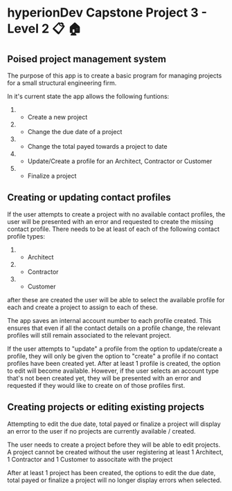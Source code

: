 # hyperionDev Capstone Project 3 - Level 2 :clipboard: :house:

## Poised project management system

The purpose of this app is to create a basic program for managing projects for a small structural engineering firm.

In it's current state the app allows the following funtions:

1) - Create a new project
2) - Change the due date of a project
3) - Change the total payed towards a project to date
4) - Update/Create a profile for an Architect, Contractor or Customer
5) - Finalize a project


## Creating or updating contact profiles

If the user attempts to create a project with no available contact profiles, the user will be presented with an error and requested to create the missing contact profile.
There needs to be at least of each of the following contact profile types:
1) - Architect
2) - Contractor
3) - Customer

after these are created the user will be able to select the available profile for each and create a project to assign to each of these.

The app saves an internal account number to each profile created. This ensures that even if all the contact details on a profile change, the relevant profiles will still remain associated to the relevant project.

If the user attempts to "update" a profile from the option to update/create a profile, they will only be given the option to "create" a profile if no contact profiles have been created yet.
After at least 1 profile is created, the option to edit will become available. 
However, if the user selects an account type that's not been created yet, they will be presented with an error and requested if they would like to create on of those profiles first.

## Creating projects or editing existing projects
Attempting to edit the due date, total payed or finalize a project will display an error to the user if no projects are currently available / created.

The user needs to create a project before they will be able to edit projects.
A project cannot be created without the user registering at least 1 Architect, 1 Contractor and 1 Customer to associtate with the project 

After at least 1 project has been created, the options to edit the due date, total payed or finalize a project will no longer display errors when selected.
